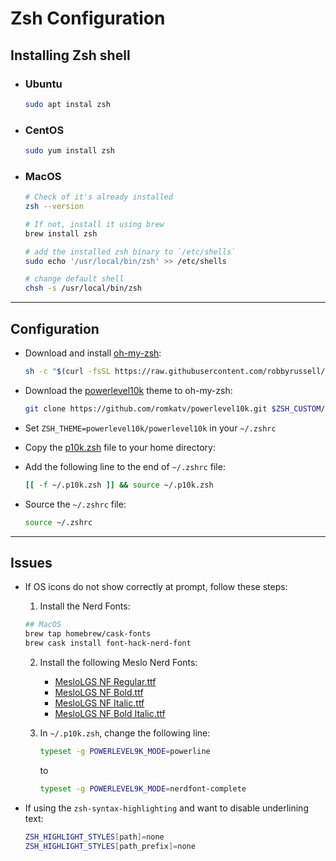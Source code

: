# Zsh Configuration

## Installing Zsh shell

- ### Ubuntu
    ```zsh
    sudo apt instal zsh
    ```

- ### CentOS
    ```zsh
    sudo yum install zsh
    ```

- ### MacOS
    ```zsh
    # Check of it's already installed
    zsh --version

    # If not, install it using brew
    brew install zsh
    
    # add the installed zsh binary to `/etc/shells`
    sudo echo '/usr/local/bin/zsh' >> /etc/shells
    
    # change default shell
    chsh -s /usr/local/bin/zsh
    ```
---
## Configuration

- Download and install [oh-my-zsh](https://github.com/robbyrussell/oh-my-zsh):

    ```zsh
    sh -c "$(curl -fsSL https://raw.githubusercontent.com/robbyrussell/oh-my-zsh/master/tools/install.sh)"
    ```

- Download the [powerlevel10k](https://github.com/romkatv/powerlevel10k) theme to oh-my-zsh:
    ```zsh
    git clone https://github.com/romkatv/powerlevel10k.git $ZSH_CUSTOM/themes/powerlevel10k
    ```

- Set `ZSH_THEME=powerlevel10k/powerlevel10k` in your `~/.zshrc`

- Copy the [p10k.zsh](./.p10k.zsh) file to your home directory:

- Add the following line to the end of `~/.zshrc` file:
    ```zsh
    [[ -f ~/.p10k.zsh ]] && source ~/.p10k.zsh
    ```
- Source the `~/.zshrc` file:
    ```zsh
    source ~/.zshrc
    ```
---
## Issues

- If OS icons do not show correctly at prompt, follow these steps:
  
  1. Install the Nerd Fonts:
    ```zsh
    ## MacOS
    brew tap homebrew/cask-fonts
    brew cask install font-hack-nerd-font
    ```
  2. Install the following Meslo Nerd Fonts:
     - [MesloLGS NF Regular.ttf](https://github.com/romkatv/dotfiles-public/raw/master/.local/share/fonts/NerdFonts/MesloLGS%20NF%20Regular.ttf)
     - [MesloLGS NF Bold.ttf](https://github.com/romkatv/dotfiles-public/raw/master/.local/share/fonts/NerdFonts/MesloLGS%20NF%20Bold.ttf)
     - [MesloLGS NF Italic.ttf](https://github.com/romkatv/dotfiles-public/raw/master/.local/share/fonts/NerdFonts/MesloLGS%20NF%20Italic.ttf)
     - [MesloLGS NF Bold Italic.ttf](https://github.com/romkatv/dotfiles-public/raw/master/.local/share/fonts/NerdFonts/MesloLGS%20NF%20Bold%20Italic.ttf)
  
  3. In `~/.p10k.zsh`, change the following line:
        ```zsh
        typeset -g POWERLEVEL9K_MODE=powerline
        ```
        to

        ```zsh
        typeset -g POWERLEVEL9K_MODE=nerdfont-complete
        ```

- If using the `zsh-syntax-highlighting` and want to disable underlining text:
    ```zsh
    ZSH_HIGHLIGHT_STYLES[path]=none
    ZSH_HIGHLIGHT_STYLES[path_prefix]=none
    ```